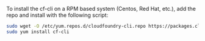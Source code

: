 To install the cf-cli on a RPM based system (Centos, Red Hat, etc.), add the repo and install with the following script:

```bash
sudo wget -O /etc/yum.repos.d/cloudfoundry-cli.repo https://packages.cloudfoundry.org/fedora/cloudfoundry-cli.repo
sudo yum install cf-cli
``` 
